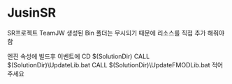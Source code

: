 # JusinSR

SR프로젝트 TeamJW
생성된 Bin 폴더는 무시되기 때문에 리소스를
직접 추가 해줘야함

엔진 속성에 빌드후 이벤트에
CD $(SolutionDir)
CALL $(SolutionDir)\UpdateLib.bat
CALL $(SolutionDir)\UpdateFMODLib.bat
적어주세요